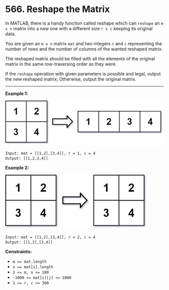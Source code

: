 # 566. Reshape the Matrix

In MATLAB, there is a handy function called reshape which can `reshape` an `m x n` matrix into a new one with a different size `r x c` keeping its original data.

You are given an `m x n` matrix `mat` and two integers `r` and `c` representing the number of rows and the number of columns of the wanted reshaped matrix.

The reshaped matrix should be filled with all the elements of the original matrix in the same row-traversing order as they were.

If the `reshape` operation with given parameters is possible and legal, output the new reshaped matrix; Otherwise, output the original matrix.

 
---
**Example 1:**

![image](https://github.com/kevin-the-engi/leetcode-solutions/blob/master/solutions/reshape-the-matrix/examples/reshape1-grid.jpeg)
```
Input: mat = [[1,2],[3,4]], r = 1, c = 4
Output: [[1,2,3,4]]
```

**Example 2:**

![image](https://github.com/kevin-the-engi/leetcode-solutions/blob/master/solutions/reshape-the-matrix/examples/reshape2-grid.jpeg)
```
Input: mat = [[1,2],[3,4]], r = 2, c = 4
Output: [[1,2],[3,4]]
```

**Constraints:**

* `m == mat.length`
* `n == mat[i].length`
* `1 <= m, n <= 100`
* `-1000 <= mat[i][j] <= 1000`
* `1 <= r, c <= 300`
